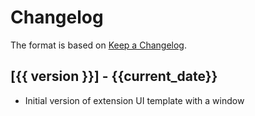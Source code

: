 # Changelog

The format is based on [Keep a Changelog](https://keepachangelog.com/en/1.0.0/).


## [{{ version }}] - {{current_date}}
- Initial version of extension UI template with a window
